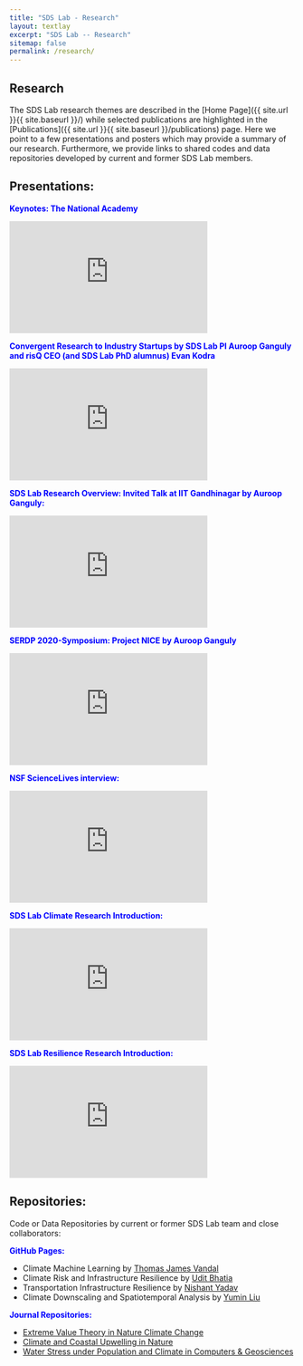 ```yaml
---
title: "SDS Lab - Research"
layout: textlay
excerpt: "SDS Lab -- Research"
sitemap: false
permalink: /research/
---
```


## Research

The SDS Lab research themes are described in the [Home Page]({{ site.url }}{{ site.baseurl }}/) while selected publications are highlighted in the [Publications]({{ site.url }}{{ site.baseurl }}/publications) page. Here we point to a few presentations and posters which may provide a summary of our research. Furthermore, we provide links to shared codes and data repositories developed by current and former SDS Lab members.

## Presentations:

<span style="color:blue">**Keynotes: The National Academy**</span>
<iframe title="vimeo-player" src="https://player.vimeo.com/video/318854857" width="350" height="198" frameborder="0" allowfullscreen></iframe>

<span style="color:blue">**Convergent Research to Industry Startups by SDS Lab PI Auroop Ganguly and risQ CEO (and SDS Lab PhD alumnus) Evan Kodra**</span>
<iframe width="350" height="198" src="https://www.youtube.com/embed/Eq4JDHhVno4" title="YouTube video player" frameborder="0" allow="accelerometer; autoplay; clipboard-write; encrypted-media; gyroscope; picture-in-picture" allowfullscreen></iframe>

<span style="color:blue">**SDS Lab Research Overview: Invited Talk at IIT Gandhinagar by Auroop Ganguly:**</span>
<iframe width="350" height="198" src="https://www.youtube.com/embed/Xzd8mzL8vKA" title="YouTube video player" frameborder="0" allow="accelerometer; autoplay; clipboard-write; encrypted-media; gyroscope; picture-in-picture" allowfullscreen></iframe>


<span style="color:blue">**SERDP 2020-Symposium: Project NICE by Auroop Ganguly**</span>
<iframe width="350" height="198" src="https://www.youtube.com/embed/BRsifIgUdHA" title="YouTube video player" frameborder="0" allow="accelerometer; autoplay; clipboard-write; encrypted-media; gyroscope; picture-in-picture" allowfullscreen></iframe>

<span style="color:blue">**NSF ScienceLives interview:**</span>
<iframe width="350" height="198" src="https://www.youtube.com/embed/qd_Nmv1v1OE" title="YouTube video player" frameborder="0" allow="accelerometer; autoplay; clipboard-write; encrypted-media; gyroscope; picture-in-picture" allowfullscreen></iframe>

<span style="color:blue">**SDS Lab Climate Research Introduction:**</span>
<iframe width="350" height="198" src="https://www.youtube.com/embed/_QwVCpKyy2k" title="YouTube video player" frameborder="0" allow="accelerometer; autoplay; clipboard-write; encrypted-media; gyroscope; picture-in-picture" allowfullscreen></iframe>

<span style="color:blue">**SDS Lab Resilience Research Introduction:**</span>
<iframe width="350" height="198" src="https://www.youtube.com/embed/DdHSYUOZgto" title="YouTube video player" frameborder="0" allow="accelerometer; autoplay; clipboard-write; encrypted-media; gyroscope; picture-in-picture" allowfullscreen></iframe>



## Repositories:

Code or Data Repositories by current or former SDS Lab team and close collaborators:

<span style="color:blue">**GitHub Pages:**</span> 
* Climate Machine Learning by [Thomas James Vandal](https://github.com/tjvandal)
* Climate Risk and Infrastructure Resilience by [Udit Bhatia](https://github.com/udit1408) 
* Transportation Infrastructure Resilience by [Nishant Yadav](https://github.com/nisyad)
* Climate Downscaling and Spatiotemporal Analysis by [Yumin Liu](https://github.com/yuminliu)


<span style="color:blue">**Journal Repositories:**</span> 
* [Extreme Value Theory in Nature Climate Change](https://www.nature.com/articles/nclimate1327?proof=t)
* [Climate and Coastal Upwelling in Nature](https://www.nature.com/articles/nature14235#journal-info)
* [Water Stress under Population and Climate in Computers & Geosciences](https://www.sciencedirect.com/science/article/pii/S0098300412000210)

 
  
  


